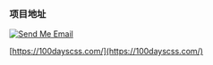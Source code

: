 ### 项目地址

[![Send Me Email](https://oss.steps.info/img/20191217095145.png)](http://mail.qq.com/cgi-bin/qm_share?t=qm_mailme&email=MVZUXFhfWAEEAwRxV15JXFBYXR9SXlw)

[https://100dayscss.com/](https://100dayscss.com/)
